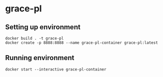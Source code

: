 # grace-pl

## Setting up environment
`docker build . -t grace-pl`\
`docker create -p 8888:8888 --name grace-pl-container grace-pl:latest`

## Running environment
`docker start --interactive grace-pl-container`

